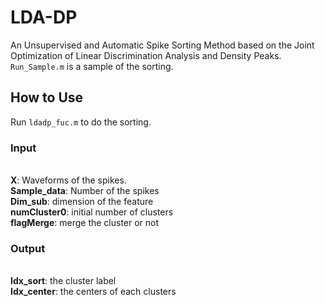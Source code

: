 # LDA-DP
An Unsupervised and Automatic Spike Sorting Method based on the Joint Optimization of Linear Discrimination Analysis and Density Peaks. `Run_Sample.m` is a sample of the sorting.

## How to Use
Run `ldadp_fuc.m` to do the sorting.

### Input
  <br>**X**: Waveforms of the spikes.
  <br>**Sample_data**: Number of the spikes
  <br>**Dim_sub**: dimension of the feature
  <br>**numCluster0**: initial number of clusters
  <br>**flagMerge**: merge the cluster or not
  
### Output
  <br>**Idx_sort**: the cluster label
  <br>**Idx_center**: the centers of each clusters
  
  
